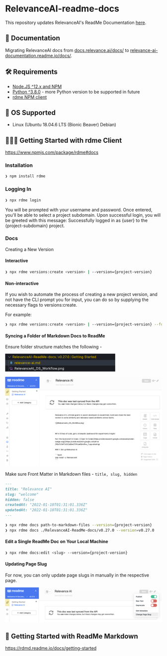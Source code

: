 # RelevanceAI-readme-docs

This repository updates RelevanceAI's ReadMe Documentation [here](https://relevance-ai-documentation.readme.io/docs/).

## 🧠 Documentation

Migrating RelevanceAI docs from [docs.relevance.ai/docs/](https://docs.relevance.ai/docs/) to [relevance-ai-documentation.readme.io/docs/](https://relevance-ai-documentation.readme.io/docs/).


## 🛠️  Requirements

- [Node.JS ^12.x and NPM](https://docs.npmjs.com/downloading-and-installing-node-js-and-npm)
- [Python ^3.8.0](https://www.python.org/downloads/release/python-380/) - more Python version to be supported in future
- [rdme NPM client](https://www.npmjs.com/package/rdme#docs)

## 🧰 OS Supported

- Linux (Ubuntu 18.04.6 LTS (Bionic Beaver) Debian)


## 👩🏻‍💻 Getting Started with rdme Client

https://www.npmjs.com/package/rdme#docs


### Installation

```zsh
❯ npm install rdme
```

### Logging In

```zsh
❯ npx rdme login
```

You will be prompted with your username and password. Once entered, you'll be able to select a project subdomain. Upon successful login, you will be greeted with this message: Successfully logged in as {user} to the {project-subdomain} project.

### Docs

Creating a New Version

#### Interactive

```zsh
❯ npx rdme versions:create <version> | --version={project-version}
```
#### Non-interactive

If you wish to automate the process of creating a new project version, and not have the CLI prompt you for input, you can do so by supplying the necessary flags to versions:create.

For example:

```zsh
❯ npx rdme versions:create <version> | --version={project-version} --fork={version-fork} --main={boolean} --beta={boolean} --isPublic={boolean}
```

#### Syncing a Folder of Markdown Docs to ReadMe

Ensure folder structure matches the following - 

![](imgs/example_readme_folder_structure.png)

![](imgs/example_readme_docsync.png)



Make sure Front Matter in Markdown files - `title, slug, hidden`

```markdown
---
title: "Relevance AI"
slug: "welcome"
hidden: false
createdAt: "2022-01-10T01:31:01.336Z"
updatedAt: "2022-01-10T01:31:01.336Z"
---

```

```zsh
❯ npx rdme docs path-to-markdown-files --version={project-version}
❯ npx rdme docs ./RelevanceAI-ReadMe-docs/v0.27.0 --version=v0.27.0  
```

#### Edit a Single ReadMe Doc on Your Local Machine

```zsh
❯ npx rdme docs:edit <slug> --version={project-version}
```
#### Updating Page Slug

For now, you can only update page slugs in manually in the respective page.

![](imgs/page_slug_update.png)


## 📘 Getting Started with ReadMe Markdown

https://rdmd.readme.io/docs/getting-started



